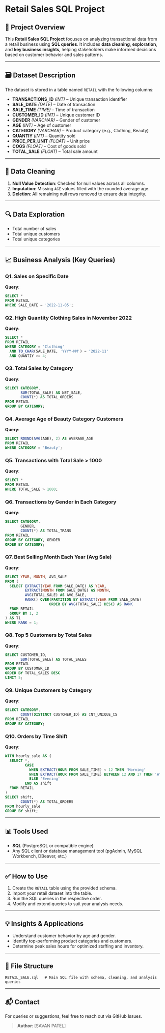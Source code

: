 # Retail Sales SQL Project

## 📌 Project Overview

This **Retail Sales SQL Project** focuses on analyzing transactional data from a retail business using **SQL queries**. It includes **data cleaning**, **exploration**, and **key business insights**, helping stakeholders make informed decisions based on customer behavior and sales patterns.

---

## 🗃️ Dataset Description

The dataset is stored in a table named `RETAIL` with the following columns:

* **TRANSACTIONS\_ID** *(INT)* – Unique transaction identifier
* **SALE\_DATE** *(DATE)* – Date of transaction
* **SALE\_TIME** *(TIME)* – Time of transaction
* **CUSTOMER\_ID** *(INT)* – Unique customer ID
* **GENDER** *(VARCHAR)* – Gender of customer
* **AGE** *(INT)* – Age of customer
* **CATEGORY** *(VARCHAR)* – Product category (e.g., Clothing, Beauty)
* **QUANTIY** *(INT)* – Quantity sold
* **PRICE\_PER\_UNIT** *(FLOAT)* – Unit price
* **COGS** *(FLOAT)* – Cost of goods sold
* **TOTAL\_SALE** *(FLOAT)* – Total sale amount

---

## 🧹 Data Cleaning

1. **Null Value Detection**: Checked for null values across all columns.
2. **Imputation**: Missing `AGE` values filled with the rounded average age.
3. **Deletion**: All remaining null rows removed to ensure data integrity.

---

## 🔍 Data Exploration

* Total number of sales
* Total unique customers
* Total unique categories

---

## 📈 Business Analysis (Key Queries)

### Q1. Sales on Specific Date

**Query:**

```sql
SELECT *
FROM RETAIL
WHERE SALE_DATE = '2022-11-05';
```

### Q2. High Quantity Clothing Sales in November 2022

**Query:**

```sql
SELECT *
FROM RETAIL
WHERE CATEGORY = 'Clothing'
  AND TO_CHAR(SALE_DATE, 'YYYY-MM') = '2022-11'
  AND QUANTIY >= 4;
```

### Q3. Total Sales by Category

**Query:**

```sql
SELECT CATEGORY,
       SUM(TOTAL_SALE) AS NET_SALE,
       COUNT(*) AS TOTAL_ORDERS
FROM RETAIL
GROUP BY CATEGORY;
```

### Q4. Average Age of Beauty Category Customers

**Query:**

```sql
SELECT ROUND(AVG(AGE), 2) AS AVERAGE_AGE
FROM RETAIL
WHERE CATEGORY = 'Beauty';
```

### Q5. Transactions with Total Sale > 1000

**Query:**

```sql
SELECT *
FROM RETAIL
WHERE TOTAL_SALE > 1000;
```

### Q6. Transactions by Gender in Each Category

**Query:**

```sql
SELECT CATEGORY,
       GENDER,
       COUNT(*) AS TOTAL_TRANS
FROM RETAIL
GROUP BY CATEGORY, GENDER
ORDER BY CATEGORY;
```

### Q7. Best Selling Month Each Year (Avg Sale)

**Query:**

```sql
SELECT YEAR, MONTH, AVG_SALE
FROM (
  SELECT EXTRACT(YEAR FROM SALE_DATE) AS YEAR,
         EXTRACT(MONTH FROM SALE_DATE) AS MONTH,
         AVG(TOTAL_SALE) AS AVG_SALE,
         RANK() OVER(PARTITION BY EXTRACT(YEAR FROM SALE_DATE)
                    ORDER BY AVG(TOTAL_SALE) DESC) AS RANK
  FROM RETAIL
  GROUP BY 1, 2
) AS T1
WHERE RANK = 1;
```

### Q8. Top 5 Customers by Total Sales

**Query:**

```sql
SELECT CUSTOMER_ID,
       SUM(TOTAL_SALE) AS TOTAL_SALES
FROM RETAIL
GROUP BY CUSTOMER_ID
ORDER BY TOTAL_SALES DESC
LIMIT 5;
```

### Q9. Unique Customers by Category

**Query:**

```sql
SELECT CATEGORY,
       COUNT(DISTINCT CUSTOMER_ID) AS CNT_UNIQUE_CS
FROM RETAIL
GROUP BY CATEGORY;
```

### Q10. Orders by Time Shift

**Query:**

```sql
WITH hourly_sale AS (
  SELECT *,
         CASE
           WHEN EXTRACT(HOUR FROM SALE_TIME) < 12 THEN 'Morning'
           WHEN EXTRACT(HOUR FROM SALE_TIME) BETWEEN 12 AND 17 THEN 'Afternoon'
           ELSE 'Evening'
         END AS shift
  FROM RETAIL
)
SELECT shift,
       COUNT(*) AS TOTAL_ORDERS
FROM hourly_sale
GROUP BY shift;
```

---

## 📊 Tools Used

* **SQL** (PostgreSQL or compatible engine)
* Any SQL client or database management tool (pgAdmin, MySQL Workbench, DBeaver, etc.)

---

## ✅ How to Use

1. Create the `RETAIL` table using the provided schema.
2. Import your retail dataset into the table.
3. Run the SQL queries in the respective order.
4. Modify and extend queries to suit your analysis needs.

---

## 💡 Insights & Applications

* Understand customer behavior by age and gender.
* Identify top-performing product categories and customers.
* Determine peak sales hours for optimized staffing and inventory.

---

## 📁 File Structure

```
RETAIL_SALE.sql   # Main SQL file with schema, cleaning, and analysis queries
```

---

## 📬 Contact

For queries or suggestions, feel free to reach out via GitHub Issues.

> **Author**: \[SAVAN PATEL]
